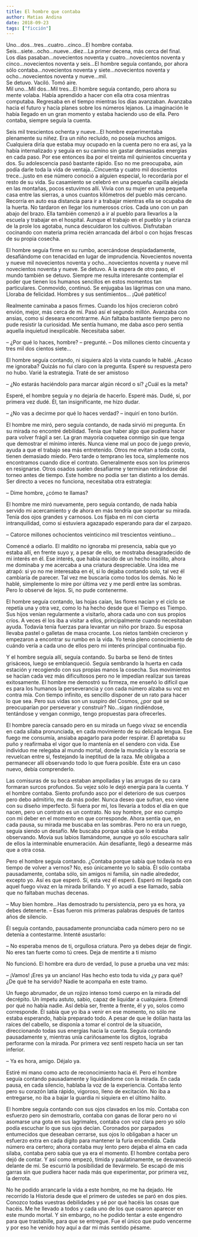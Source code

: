```yaml
---
title: El hombre que contaba
author: Matias Andina
date: 2018-09-23
tags: ["ficción"]
---
```


Uno...dos...tres...cuatro...cinco...El hombre contaba.  
Seis...siete...ocho...nueve...diez...La primer decena, más cerca del final.  
Los días pasaban...novecientos noventa y cuatro...novecientos noventa y cinco...novecientos noventa y seis...El hombre seguía contando, por ahora sólo contaba...novecientos noventa y siete...novecientos noventa y ocho...novecientos noventa y nueve...mil.  
Se detuvo. Vaciló. Tomó aire.  
Mil uno...Mil dos...Mil tres...El hombre seguía contando, pero ahora su mente volaba. Había aprendido a hacer con ella otra cosa mientras computaba. Regresaba en el tiempo mientras los días avanzaban. Avanzaba hacia el futuro y hacía planes sobre los números lejanos. La imaginación le había llegado en un gran momento y estaba haciendo uso de ella. Pero contaba, siempre seguía la cuenta. 

Seis mil trescientos ochenta y nueve...El hombre experimentaba plenamente su niñez. Era un niño recluido, no poseía muchos amigos. Cualquiera diría que estaba muy ocupado en la cuenta pero no era así, ya la había internalizado y seguía en su camino sin gastar demasiadas energías en cada paso. Por ese entonces iba por el treinta mil quinientos cincuenta y dos. Su adolescencia pasó bastante rápido. Eso no me preocupaba, aún podía darle toda la vida de ventaja...Cincuenta y cuatro mil doscientos trece...justo en ese número conoció a alguien especial, lo recordaría por el resto de su vida. Su casamiento se celebró en una pequeña capilla alejada en las montañas, pocos estuvimos allí. Vivía con su mujer en una pequeña casa entre las sierras, a unos cuantos kilómetros del pueblo más cercano. Recorría en auto esa distancia para ir a trabajar mientras ella se ocupaba de la huerta. No tardaron en llegar los numerosos críos. Cada uno con un pan abajo del brazo. Ella también comenzó a ir al pueblo para llevarlos a la escuela y trabajar en el hospital. Aunque el trabajo en el pueblo y la crianza de la prole los agotaba, nunca descuidaron los cultivos. Disfrutaban cocinando con materia prima recién arrancada del árbol o con hojas frescas de su propia cosecha.

El hombre seguía firme en su rumbo, acercándose despiadadamente, desafiándome con tenacidad en lugar de imprudencia. Novecientos noventa y nueve mil novecientos noventa y ocho...novecientos noventa y nueve mil novecientos noventa y nueve.
Se detuvo. A la espera de otro paso, el mundo también se detuvo. Siempre me resulta interesante contemplar el poder que tienen los humanos sencillos en estos momentos tan particulares. Conmovido, continuó. Se enjugaba las lágrimas con una mano. Lloraba de felicidad. Hombres y sus sentimientos... ¡Qué patético!

Realmente caminaba a pasos firmes. Cuando los hijos crecieron cobró envión, mejor, más cerca de mí. Pasó así el segundo millón. Avanzaba con ansias, como si deseara encontrarme. Aún faltaba bastante tiempo pero no pude resistir la curiosidad. Me sentía humano, me daba asco pero sentía aquella inquietud inexplicable. Necesitaba saber. 

– ¿Por qué lo haces, hombre? – pregunté.
– Dos millones ciento cincuenta y tres mil dos cientos siete...

El hombre seguía contando, ni siquiera alzó la vista cuando le hablé. ¿Acaso me ignoraba? Quizás no fui claro con la pregunta. Esperé su respuesta pero no hubo. Varié la estrategia. Traté de ser amistoso

– ¿No estarás haciéndolo para marcar algún récord o sí? ¿Cuál es la meta? 

Esperé, el hombre seguía y no dejaría de hacerlo. Esperé más. Dudé, sí, por primera vez dudé. Él, tan insignificante, me hizo dudar.

– ¿No vas a decirme por qué lo haces verdad? – inquirí en tono burlón.

El hombre me miró, pero seguía contando, de nada sirvió mi pregunta. En su mirada no encontré debilidad. Tenía que haber algo que pudiera hacer para volver frágil a ser. La gran mayoría coquetea conmigo sin que tenga que demostrar el mínimo interés. Nunca viene mal un poco de juego previo, ayuda a que el trabajo sea más entretenido. Otros me evitan a toda costa, tienen demasiado miedo. Pero tarde o temprano les toca, simplemente nos encontramos cuando dice el contrato. Generalmente esos son los primeros en resignarse. Otros osados suelen desafiarme y terminan retirándose del torneo antes de tiempo. Este hombre no podía ser tan distinto a los demás. Ser directo a veces no funciona, necesitaba otra estrategia:

– Dime hombre, ¿cómo te llamas?

El hombre me miró nuevamente, pero seguía contando, de nada había servido mi acercamiento y de ahora en más tendría que soportar su mirada. Tenía dos ojos grandes y carnosos. Los fijaba en mí con cierta intranquilidad, como si estuviera agazapado esperando para dar el zarpazo. 

– Catorce millones ochocientos veinticinco mil trescientos veintiuno...

Comencé a odiarlo. El maldito no ignoraba mi presencia, sabía que yo estaba allí, en frente suyo y, a pesar de ello, se mostraba desagradecido de mi interés en él. Ese interés, que había nacido de un hecho insólito, ahora me dominaba y me acercaba a una criatura despreciable. Una idea me atrapó: si yo no me interesaba en él, si lo dejaba contando solo, tal vez él cambiaría de parecer. Tal vez me buscaría como todos los demás. No le hablé, simplemente lo mire por última vez y me perdí entre las sombras. Pero lo observé de lejos. Si, no pude contenerme.

El hombre seguía contando, las hojas caían, las flores nacían y el ciclo se repetía una y otra vez, como lo ha hecho desde que el Tiempo es Tiempo. Sus hijos venían regularmente a visitarlo, ahora cada uno con sus propios críos. A veces él los iba a visitar a ellos, principalmente cuando necesitaban ayuda. Todavía tenía fuerzas para levantar un niño por brazo. Su esposa llevaba pastel o galletas de masa crocante. Los nietos también crecieron y empezaron a encontrar su rumbo en la vida. Yo tenía pleno conocimiento de cuándo vería a cada uno de ellos pero mi interés principal continuaba fijo. 

Y el hombre seguía allí, seguía contando. Su barba se llenó de tintes grisáceos, luego se emblanqueció. Seguía sembrando la huerta en cada estación y recogiendo con sus propias manos la cosecha. Sus movimientos se hacían cada vez más dificultosos pero no le impedían realizar sus tareas exitosamente. El hombre me demostró su firmeza, me enseñó lo difícil que es para los humanos la perseverancia y con cada número alzaba su voz en contra mía. Con tiempo infinito, es sencillo disponer de un rato para hacer lo que sea. Pero sus vidas son un suspiro del Cosmos, ¿por qué se preocuparían por perseverar y construir? No...sigan rindiéndose, tentándose y vengan conmigo, tengo propuestas para ofrecerles. 

El hombre parecía cansado pero en su mirada un fuego vivaz se encendía en cada sílaba pronunciada, en cada movimiento de su delicada lengua. Ese fuego me consumía, ansiaba apagarlo para poder respirar. Él apretaba su puño y reafirmaba el vigor que lo mantenía en el sendero con vida. Ese individuo me relegaba al mundo mortal, donde la mundicia y la escoria se revuelcan entre sí, festejando la ineptitud de la raza. Me obligaba a permanecer allí observando todo lo que fuera posible. Éste era un caso nuevo, debía comprenderlo.

Las comisuras de su boca estaban ampolladas y las arrugas de su cara formaran surcos profundos. Su vejez sólo le dejó energía para la cuenta. Y el hombre contaba. Siento profundo asco por el deterioro de sus cuerpos pero debo admitirlo, me da más poder. Nunca deseo que sufran, eso viene con su diseño imperfecto. Si fuera por mí, los llevaría a todos el día en que nacen, pero un contrato es un contrato. No soy hombre, por eso cumplo con mi deber en el momento en que corresponde. Ahora sentía que, en cada pausa, su mirada me buscaba en las sombras. Pero no era un ruego, seguía siendo un desafío. Me buscaba porque sabía que lo estaba observando. Movía sus labios llamándome, aunque yo sólo escuchara salir de ellos la interminable enumeración. Aún desafiante, llegó a desearme más que a otra cosa. 

Pero el hombre seguía contando. ¿Contaba porque sabía que todavía no era tiempo de volver a vernos? No, eso únicamente yo lo sabía. Él sólo contaba pausadamente, contaba sólo, sin amigos ni familia, sin nadie alrededor, excepto yo. Así es que esperó. Sí, esta vez él esperó. Esperó mi llegada con aquel fuego vivaz en la mirada brillando. Y yo acudí a ese llamado, sabía que no faltaban muchas decenas.

– Muy bien hombre...Has demostrado tu persistencia, pero ya es hora, ya debes detenerte. – Esas fueron mis primeras palabras después de tantos años de silencio.

Él seguía contando, pausadamente pronunciaba cada número pero no se detenía a contestarme. Intenté asustarlo:

– No esperaba menos de ti, orgullosa criatura. Pero ya debes dejar de fingir. No eres tan fuerte como tú crees. Deja de mentirte a ti mismo

No funcionó. El hombre era duro de verdad, lo puse a prueba una vez más:

– ¡Vamos! ¡Eres ya un anciano! Has hecho esto toda tu vida ¿y para qué? ¿De qué te ha servido? Nadie te acompaña en este tramo.
 
Un fuego abrumador, de un rojizo intenso tomó cuerpo en la mirada del decrépito. Un ímpetu astuto, sabio, capaz de liquidar a cualquiera. Entendí por qué no había nadie. Así debía ser, frente a frente, él y yo, solos como corresponde. Él sabía que yo iba a venir en ese momento, no sólo me estaba esperando, había preparado todo. A pesar de que le dolían hasta las raíces del cabello, se disponía a tomar el control de la situación, direccionando todas sus energías hacia la cuenta. Seguía contando pausadamente y, mientras unía cariñosamente los dígitos, lograba perforarme con la mirada. Por primera vez sentí respeto hacia un ser tan inferior.

– Ya es hora, amigo. Déjalo ya. 

Estiré mi mano como acto de reconocimiento hacia él. Pero el hombre seguía contando pausadamente y liquidándome con la mirada. En cada pausa, en cada silencio, hablaba la voz de la experiencia. Contaba lento pero su corazón latía rápido, vigoroso, lleno de excitación. No iba a entregarse, no iba a bajar la guardia ni siquiera en el último hálito.

El hombre seguía contando con sus ojos clavados en los mío. Contaba con esfuerzo pero sin demostrarlo, contaba con ganas de llorar pero no vi asomarse una gota en sus lagrimales, contaba con voz clara pero yo sólo podía escuchar lo que sus ojos decían. Coronados por parpados entumecidos que deseaban cerrarse, sus ojos lo obligaban a hacer un esfuerzo extra en cada dígito para mantener la furia encendida. Cada número era certero; ahora contaba muy lento pero dejaba el alma en cada silaba, contaba pero sabía que ya era el momento. El hombre contaba pero dejó de contar. Y así como empezó, tímida y paulatinamente, se desvaneció delante de mí. Se escurrió la posibilidad de llevármelo. Se escapó de mis garras sin que pudiera hacer nada más que experimentar, por primera vez, la derrota.  

No he podido arrancarle la vida a este hombre, no me ha dejado. He recorrido la Historia desde que el primero de ustedes se paró en dos pies. Conozco todas vuestras debilidades y sé por qué hacéis las cosas que hacéis. Me he llevado a todos y cada uno de los que osaron aparecer en este mundo mortal. Y sin embargo, no he podido tentar a este engendro para que trastabille, para que se entregue. Fue el único que pudo vencerme y por eso he venido hoy aquí a dar mi más sentido pésame. 
